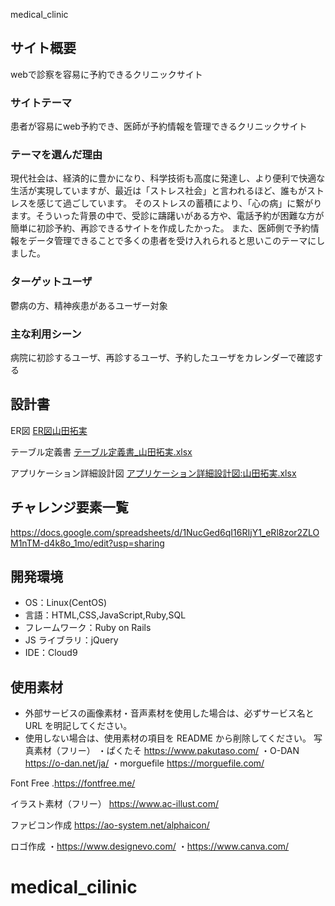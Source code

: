 medical_clinic

## サイト概要

webで診察を容易に予約できるクリニックサイト

### サイトテーマ

患者が容易にweb予約でき、医師が予約情報を管理できるクリニックサイト

### テーマを選んだ理由

現代社会は、経済的に豊かになり、科学技術も高度に発達し、より便利で快適な生活が実現していますが、最近は「ストレス社会」と言われるほど、誰もがストレスを感じて過ごしています。
そのストレスの蓄積により、「心の病」に繋がります。そういった背景の中で、受診に躊躇いがある方や、電話予約が困難な方が簡単に初診予約、再診できるサイトを作成したかった。
また、医師側で予約情報をデータ管理できることで多くの患者を受け入れられると思いこのテーマにしました。

### ターゲットユーザ

鬱病の方、精神疾患があるユーザー対象

### 主な利用シーン

病院に初診するユーザ、再診するユーザ、予約したユーザをカレンダーで確認する

## 設計書
ER図
[ER図山田拓実](https://user-images.githubusercontent.com/78352502/117112127-92ea7900-adc3-11eb-943c-b17b96ad2ae4.png)

テーブル定義書
[テーブル定義書_山田拓実.xlsx](https://github.com/Ren510/medical_clinic/files/6478310/_.xlsx)

アプリケーション詳細設計図
[アプリケーション詳細設計図:山田拓実.xlsx](https://github.com/Ren510/medical_clinic/files/6478298/default.xlsx)

## チャレンジ要素一覧

https://docs.google.com/spreadsheets/d/1NucGed6qI16RIjY1_eRl8zor2ZLOM1nTM-d4k8o_1mo/edit?usp=sharing

## 開発環境

- OS：Linux(CentOS)
- 言語：HTML,CSS,JavaScript,Ruby,SQL
- フレームワーク：Ruby on Rails
- JS ライブラリ：jQuery
- IDE：Cloud9

## 使用素材

- 外部サービスの画像素材・音声素材を使用した場合は、必ずサービス名と URL を明記してください。
- 使用しない場合は、使用素材の項目を README から削除してください。
  写真素材（フリー）
  ・ぱくたそ https://www.pakutaso.com/
  ・O-DAN https://o-dan.net/ja/
  ・morguefile https://morguefile.com/

Font Free
.https://fontfree.me/

イラスト素材（フリー）
https://www.ac-illust.com/

ファビコン作成
https://ao-system.net/alphaicon/

ロゴ作成
・https://www.designevo.com/
・https://www.canva.com/
# medical_cilinic
